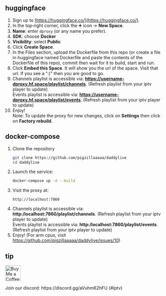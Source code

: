 ## huggingface
1. Sign up to [https://huggingface.co/](https://huggingface.co/).
2. In the top‑right corner, click the ➕ icon → **New Space**.
3. **Name**: enter `dproxy` (or any name you prefer).
4. **SDK**: choose **Docker**
5. **Visibility**: select **Public**
6. Click **Create Space**.
7. In the Files section, upload the Dockerfile from this repo (or create a file in huggingface named Dockerfile and paste the contents of the Dockerfile of this repo), commit then wait for it to build, start and run.
8. Click **Embed this Space**. It will show you the url of the space. Visit that url. If you see a ":)" then you are good to go.
9. Channels playlist is accessible via: **https://username-dproxy.hf.space/playlist/channels**. (Refresh playlist from your iptv player to update)</br>
   Events playlist is accessible via: **https://username-dproxy.hf.space/playlist/events**. (Refresh playlist from your iptv player to update)
10. Enjoy! </br>
Note: To update the proxy for new changes, click on **Settings** then click on **Factory rebuild**.

## docker-compose
1. Clone the repository
   ```bash
   git clone https://github.com/pigzillaaaaa/daddylive
   cd daddylive
   ```
2. Launch the service:
   ```bash
   docker-compose up -d --build
   ```
3. Visit the proxy at:
   ```text
   http://localhost:7860  
4. Channels playlist is accessible via: **http:/localhost:7860/playlist/channels**. (Refresh playlist from your iptv player to update)</br>
   Events playlist is accessible via: **http:/localhost:7860/playlist/events**. (Refresh playlist from your iptv player to update)
5. Enjoy! (For arm cpus, visit https://github.com/pigzillaaaaa/daddylive/issues/10)



## tip

<p align="left">
  <a href="https://ko-fi.com/pigzillaaaaa" target="_blank">
    <img src="https://cdn.ko-fi.com/cdn/kofi5.png" alt="Buy Me a Coffee" style="height:50px;" />
  </a>
</p>
Join our discord: https://discord.gg/aVuhm62hFU (#iptv)
